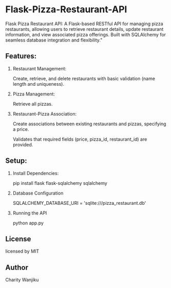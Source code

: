 # Flask-Pizza-Restaurant-API
Flask Pizza Restaurant API: A Flask-based RESTful API for managing pizza restaurants, allowing users to retrieve restaurant details, update restaurant information, and view associated pizza offerings. Built with SQLAlchemy for seamless database integration and flexibility."
## Features:
<ol>
<li>Restaurant Management:</li>
<p>Create, retrieve, and delete restaurants with basic validation (name length and uniqueness).</p>
<li>Pizza Management:</li>
<p>Retrieve all pizzas.</p>
<li>Restaurant-Pizza Association:</li>
<p>Create associations between existing restaurants and pizzas, specifying a price.</p>
<p>Validates that required fields (price, pizza_id, restaurant_id) are provided.</p>
</ol>

## Setup:
<ol>
<li>Install Dependencies:</li>
<p>pip install flask flask-sqlalchemy sqlalchemy</p>
<li>Database Configuration</li>
<p>SQLALCHEMY_DATABASE_URI = 'sqlite:///pizza_restaurant.db'</p>
<li>Running the API</li>
<p>python app.py</p>
</ol>

## License
licensed by MIT
## Author
Charity Wanjiku
